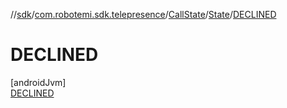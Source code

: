 //[sdk](../../../../../index.md)/[com.robotemi.sdk.telepresence](../../../index.md)/[CallState](../../index.md)/[State](../index.md)/[DECLINED](index.md)

# DECLINED

[androidJvm]\
[DECLINED](index.md)
